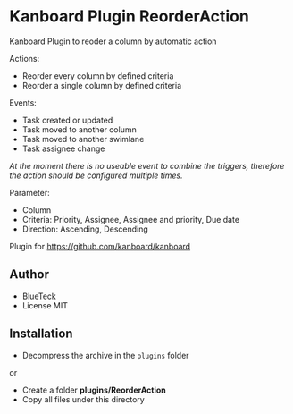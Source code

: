 # Kanboard Plugin ReorderAction

Kanboard Plugin to reoder a column by automatic action

Actions:

- Reorder every column by defined criteria
- Reorder a single column by defined criteria

Events:

- Task created or updated
- Task moved to another column
- Task moved to another swimlane
- Task assignee change

_At the moment there is no useable event to combine the triggers, therefore the action should be configured multiple times._

Parameter:

- Column
- Criteria: Priority, Assignee, Assignee and priority, Due date
- Direction: Ascending, Descending

Plugin for <https://github.com/kanboard/kanboard>

## Author

- [BlueTeck](https://github.com/BlueTeck)
- License MIT

## Installation

- Decompress the archive in the `plugins` folder

or

- Create a folder **plugins/ReorderAction**
- Copy all files under this directory
